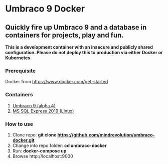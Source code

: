# Umbraco 9 Docker
## Quickly fire up Umbraco 9 and a database in containers for projects, play and fun.

**This is a development container with an insecure and publicly shared configuration. Please do not deploy this to production via either Docker or Kubernetes.**

### Prerequisite
Docker from https://www.docker.com/get-started

### Containers
1. [Umbraco 9 (alpha 4)](https://hub.docker.com/repository/docker/mindrevolution/umbraco)
2. [MS SQL Express 2019 (Linux)](https://hub.docker.com/_/microsoft-mssql-server)

### How to use
1. Clone repo: **git clone https://github.com/mindrevolution/umbraco-docker.git**
2. Change into repo folder: **cd umbraco-docker**
3. Run: **docker-compose up**
4. Browse http://localhost:9000
